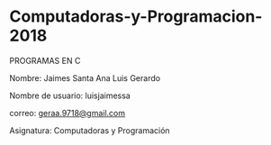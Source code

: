 # Computadoras-y-Programacion-2018
PROGRAMAS EN C

Nombre: Jaimes Santa Ana Luis Gerardo

Nombre de usuario: luisjaimessa

correo: geraa.9718@gmail.com

Asignatura: Computadoras y Programación
